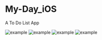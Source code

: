 # My-Day_iOS
A To Do List App

![example]("1.png")
![example]("2.png")
![example]("3.png")
![example]("4.png")
